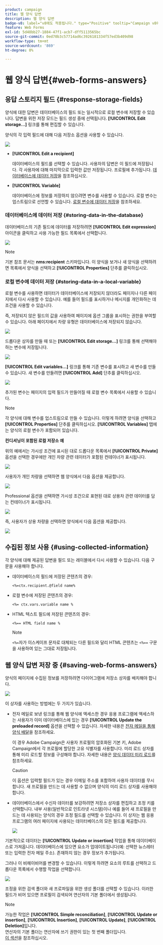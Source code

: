```yaml
---
product: campaign
title: 웹 양식 답변
description: 웹 양식 답변
badge-v8: label="v8에도 적용됩니다." type="Positive" tooltip="Campaign v8에도 적용됩니다."
feature: Web Forms
exl-id: 5d48bb27-1884-47f1-acb7-dff5113565bc
source-git-commit: 0ed70b3c57714ad6c3926181334f57ed3b409d98
workflow-type: tm+mt
source-wordcount: '869'
ht-degree: 0%

---
```


# 웹 양식 답변{#web-forms-answers}


## 응답 스토리지 필드 {#response-storage-fields}

양식에 대한 답변은 데이터베이스의 필드 또는 일시적으로 로컬 변수에 저장할 수 있습니다. 답변을 위한 저장 모드는 필드 생성 중에 선택됩니다. **[!UICONTROL Edit storage...]** 링크를 통해 편집할 수 있습니다.

양식의 각 입력 필드에 대해 다음 저장소 옵션을 사용할 수 있습니다.

![](assets/s_ncs_admin_survey_select_storage.png)

* **[!UICONTROL Edit a recipient]**

  데이터베이스의 필드를 선택할 수 있습니다. 사용자의 답변은 이 필드에 저장됩니다. 각 사용자에 대해 마지막으로 입력한 값만 저장됩니다. 프로필에 추가됩니다. [데이터베이스에 데이터 저장](#storing-data-in-the-database)을 참조하십시오.

* **[!UICONTROL Variable]**

  데이터베이스에 정보를 저장하지 않으려면 변수를 사용할 수 있습니다. 로컬 변수는 업스트림으로 선언할 수 있습니다. [로컬 변수에 데이터 저장](#storing-data-in-a-local-variable)을 참조하세요.

### 데이터베이스에 데이터 저장 {#storing-data-in-the-database}

데이터베이스의 기존 필드에 데이터를 저장하려면 **[!UICONTROL Edit expression]** 아이콘을 클릭하고 사용 가능한 필드 목록에서 선택합니다.

![](assets/s_ncs_admin_survey_storage_type1.png)

>[!NOTE]
>
>기본 참조 문서는 **nms:recipient** 스키마입니다. 이 양식을 보거나 새 양식을 선택하려면 목록에서 양식을 선택하고 **[!UICONTROL Properties]** 단추를 클릭하십시오.

### 로컬 변수에 데이터 저장 {#storing-data-in-a-local-variable}

로컬 변수를 사용하면 데이터가 데이터베이스에 저장되지 않더라도 페이지나 다른 페이지에서 다시 사용할 수 있습니다. 예를 들어 필드를 표시하거나 메시지를 개인화하는 데 조건을 사용할 수 있습니다.

즉, 저장되지 않은 필드의 값을 사용하여 페이지에 옵션 그룹을 표시하는 권한을 부여할 수 있습니다. 아래 페이지에서 차량 유형은 데이터베이스에 저장되지 않습니다.

![](assets/s_ncs_admin_survey_no_storage_variable.png)

드롭다운 상자를 만들 때 또는 **[!UICONTROL Edit storage...]** 링크를 통해 선택해야 하는 변수에 저장됩니다.

![](assets/s_ncs_admin_survey_no_storage_variable2.png)

**[!UICONTROL Edit variables...]** 링크를 통해 기존 변수를 표시하고 새 변수를 만들 수 있습니다. 새 변수를 만들려면 **[!UICONTROL Add]** 단추를 클릭하십시오.

![](assets/s_ncs_admin_survey_add_a_variable.png)

추가된 변수는 페이지의 입력 필드가 만들어질 때 로컬 변수 목록에서 사용할 수 있습니다.

>[!NOTE]
>
>각 양식에 대해 변수를 업스트림으로 만들 수 있습니다. 이렇게 하려면 양식을 선택하고 **[!UICONTROL Properties]** 단추를 클릭하십시오. **[!UICONTROL Variables]** 탭에는 양식의 로컬 변수가 포함되어 있습니다.

**컨디셔닝이 포함된 로컬 저장소 예**

위의 예에서는 가시성 조건에 표시된 대로 드롭다운 목록에서 **[!UICONTROL Private]** 옵션을 선택한 경우에만 개인 차량 관련 데이터가 포함된 컨테이너가 표시됩니다.

![](assets/s_ncs_admin_survey_add_a_condition.png)

사용자가 개인 차량을 선택하면 웹 양식에서 다음 옵션을 제공합니다.

![](assets/s_ncs_admin_survey_no_storage_conda.png)

Professional 옵션을 선택하면 가시성 조건으로 표현된 대로 상용차 관련 데이터를 담는 컨테이너가 표시됩니다.

![](assets/s_ncs_admin_survey_view_a_condition.png)

즉, 사용자가 상용 차량을 선택하면 양식에서 다음 옵션을 제공합니다.

![](assets/s_ncs_admin_survey_no_storage_condb.png)

## 수집된 정보 사용 {#using-collected-information}

각 양식에 대해 제공된 답변을 필드 또는 레이블에서 다시 사용할 수 있습니다. 다음 구문을 사용해야 합니다.

* 데이터베이스의 필드에 저장된 콘텐츠의 경우:

  ```
  <%=ctx.recipient.@field name%
  ```

* 로컬 변수에 저장된 콘텐츠의 경우:

  ```
  <%= ctx.vars.variable name %
  ```

* HTML 텍스트 필드에 저장된 콘텐츠의 경우:

  ```
  <%== HTML field name %
  ```

  >[!NOTE]
  >
  >`<%=`자가 이스케이프 문자로 대체되는 다른 필드와 달리 HTML 콘텐츠는 `<%==` 구문을 사용하여 있는 그대로 저장됩니다.

## 웹 양식 답변 저장 중 {#saving-web-forms-answers}

양식의 페이지에 수집된 정보를 저장하려면 다이어그램에 저장소 상자를 배치해야 합니다.

![](assets/s_ncs_admin_survey_save_box.png)

이 상자를 사용하는 방법에는 두 가지가 있습니다.

* 전자 메일로 보낸 링크를 통해 웹 양식에 액세스한 경우 응용 프로그램에 액세스하는 사용자가 이미 데이터베이스에 있는 경우 **[!UICONTROL Update the preloaded record]** 옵션을 선택할 수 있습니다. 자세한 내용은 [전자 메일을 통해 양식 배달](publishing-a-web-form.md#delivering-a-form-via-email)을 참조하세요.

  이 경우 Adobe Campaign은 사용자 프로필의 암호화된 기본 키, Adobe Campaign에서 각 프로필에 할당한 고유 식별자를 사용합니다. 미리 로드 상자를 통해 미리 로드할 정보를 구성해야 합니다. 자세한 내용은 [양식 데이터 미리 로드](publishing-a-web-form.md#pre-loading-the-form-data)를 참조하세요.

  >[!CAUTION]
  >
  >이 옵션은 입력할 필드가 있는 경우 이메일 주소를 포함하여 사용자 데이터를 무시합니다. 새 프로필을 만드는 데 사용할 수 없으며 양식의 미리 로드 상자를 사용해야 합니다.

* 데이터베이스에서 수신자 데이터를 보강하려면 저장소 상자를 편집하고 조정 키를 선택합니다. 내부 사용(일반적으로 인트라넷 시스템)이나 예를 들어 새 프로필을 만드는 데 사용되는 양식의 경우 조정 필드를 선택할 수 있습니다. 이 상자는 웹 응용 프로그램의 여러 페이지에 사용되는 데이터베이스의 모든 필드를 제공합니다.

  ![](assets/s_ncs_admin_survey_save_box_edit.png)

기본적으로 데이터는 **[!UICONTROL Update or insertion]** 작업을 통해 데이터베이스로 가져옵니다. 데이터베이스에 있으면 요소가 업데이트됩니다(예: 선택한 뉴스레터 또는 입력한 전자 메일 주소). 존재하지 않는 경우 정보가 추가됩니다.

그러나 이 비헤이비어를 변경할 수 있습니다. 이렇게 하려면 요소의 루트를 선택하고 드롭다운 목록에서 수행할 작업을 선택합니다.

![](assets/s_ncs_admin_survey_save_operation.png)

조정을 위한 검색 폴더와 새 프로파일을 위한 생성 폴더를 선택할 수 있습니다. 이러한 필드가 비어 있으면 프로필이 검색되어 연산자의 기본 폴더에서 생성됩니다.

>[!NOTE]
>
>가능한 작업은 **[!UICONTROL Simple reconciliation]**, **[!UICONTROL Update or insertion]**, **[!UICONTROL Insertion]**, **[!UICONTROL Update]**, **[!UICONTROL Deletion]**&#x200B;입니다.\
>연산자의 기본 폴더는 연산자에 쓰기 권한이 있는 첫 번째 폴더입니다.\
>[이 섹션](../../platform/using/access-management.md)을 참조하십시오.
